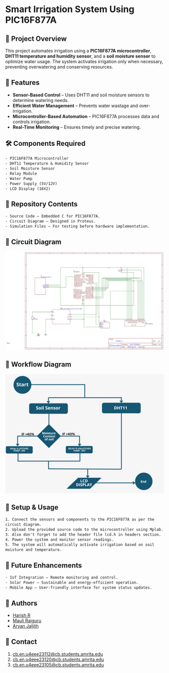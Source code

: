 # Smart Irrigation System Using PIC16F877A

## 📌 Project Overview
This project automates irrigation using a **PIC16F877A microcontroller**, **DHT11 temperature and humidity sensor**, and a **soil moisture sensor** to optimize water usage. The system activates irrigation only when necessary, preventing overwatering and conserving resources.

## 🚀 Features
- **Sensor-Based Control** – Uses DHT11 and soil moisture sensors to determine watering needs.
- **Efficient Water Management** – Prevents water wastage and over-irrigation.
- **Microcontroller-Based Automation** – PIC16F877A processes data and controls irrigation.
- **Real-Time Monitoring** – Ensures timely and precise watering.

## 🛠 Components Required
```plaintext
- PIC16F877A Microcontroller
- DHT11 Temperature & Humidity Sensor
- Soil Moisture Sensor
- Relay Module
- Water Pump
- Power Supply (5V/12V)
- LCD Display (16X2)
```

## 📁 Repository Contents
```plaintext
- Source Code – Embedded C for PIC16F877A.
- Circuit Diagram – Designed in Proteus.
- Simulation Files – For testing before hardware implementation.
```

## 🧩 Circuit Diagram


![Circuit Diagram](https://raw.githubusercontent.com/Hackyharish/Smart-Irrigation-Using-PIC16F877A/refs/heads/main/Circuit%20Diagram.jpg)


## 🔄 Workflow Diagram

![Workflow Diagram](https://raw.githubusercontent.com/Hackyharish/Smart-Irrigation-Using-PIC16F877A/refs/heads/main/Workflow%20%20Diagram.jpg)



## 🔧 Setup & Usage
```plaintext
1. Connect the sensors and components to the PIC16F877A as per the circuit diagram.
2. Upload the provided source code to the microcontroller using Mplab.
3. Also don't forget to add the header file lcd.h in headers section.
4. Power the system and monitor sensor readings.
5. The system will automatically activate irrigation based on soil moisture and temperature.
```

## 🌱 Future Enhancements
```plaintext
- IoT Integration – Remote monitoring and control.
- Solar Power – Sustainable and energy-efficient operation.
- Mobile App – User-friendly interface for system status updates.
```

## 🤝 Authors
- [Harish R](https://www.linkedin.com/in/harish-r-8b68a333b?utm_source=share&utm_campaign=share_via&utm_content=profile&utm_medium=android_app)
- [Mauli Rajguru](https://www.linkedin.com/in/maulir?utm_source=share&utm_campaign=share_via&utm_content=profile&utm_medium=android_app)
- [Aryan Jaljith](https://www.linkedin.com/in/aryan-jaljith-64283b240?utm_source=share&utm_campaign=share_via&utm_content=profile&utm_medium=android_app)

## 📩 Contact
1. cb.en.u4eee23112@cb.students.amrita.edu 
2. cb.en.u4eee23120@cb.students.amrita.edu
3. cb.en.u4eee23105@cb.students.amrita.edu

